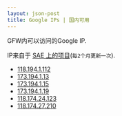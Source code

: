 ```yaml
---
layout: json-post
title: Google IPs | 国内可用
---
```


GFW内可以访问的Google IP.

IP来自于 [SAE 上的项目][1](`每2个月更新一次`).

+ [118.194.1.112][2]
+ [173.194.1.13][3]
+ [173.194.1.15][4]
+ [173.194.1.19][5]
+ [118.174.24.123][6]
+ [118.174.27.210][7]

[1]: http://googless.sinaapp.com "SAE Googless"
[2]: http://118.174.27.112 "Google"
[3]: http://173.194.1.13 "Google"
[4]: http://173.194.1.15 "Google"
[5]: http://173.194.1.19 "Google"
[6]: http://118.174.27.123 "Google"
[7]: http://118.174.27.210 "Google"
